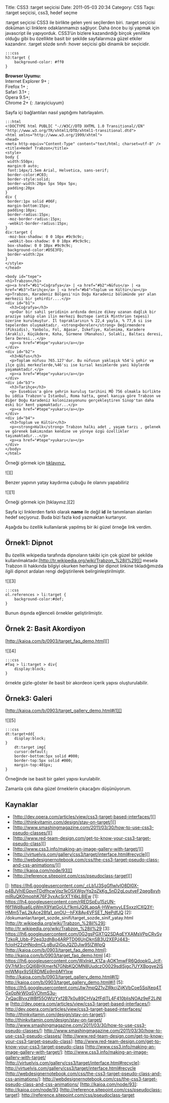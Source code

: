 Title: CSS3 :target seçicisi
Date: 2011-05-03 20:34
Category: CSS
Tags: :target seçicisi, css3, hedef seçme

:target seçicisi CSS3 ile birlikte gelen yeni seçilerden biri. :target
seçicisi doküman içi linklere odaklanmamızı sağlıyor. Daha önce bu işi
yapmak için javascript ile yapıyorduk. CSS3’ün bizlere kazandırdığı
birçok yenilikte olduğu gibi bu özellikte basit bir şekilde
sayfalarımıza güzel etkiler kazandırır. :target sözde sınıfı :hover
seçicisi gibi dinamik bir seçicidir.

	:::css
	h3:target {
		background-color: #ff0
	} 

**Browser Uyumu:**  
Internet Explorer 9+ ;  
Firefox 1+ ;  
Safari 3.1+ ;  
Opera 9.5+;  
Chrome 2+
{: .tarayiciuyum}

Sayfa içi bağlantıları nasıl yaptığımı hatırlayalım.

	:::html
	<!DOCTYPE html PUBLIC "-//W3C//DTD XHTML 1.0 Transitional//EN" "http://www.w3.org/TR/xhtml1/DTD/xhtml1-transitional.dtd">
	<html xmlns="http://www.w3.org/1999/xhtml">
	<head>
	<meta http-equiv="Content-Type" content="text/html; charset=utf-8" />
	<title>Hedef Trabzon</title>
	<style>
	body {
	 width:550px;
	 margin:0 auto;
	 font:14px/1.5em Arial, Helvetica, sans-serif;
	 border-color:#C03;
	 border-style:solid;
	 border-width:20px 5px 50px 5px;
	 padding:20px
	}
	div {
	 border:1px solid #06F;
	 margin-bottom:15px;
	 padding:10px;
	 border-radius:15px;
	 -moz-border-radius:15px;
	 -webkit-border-radius:15px;
	}
	div:target {
	 -moz-box-shadow: 0 0 10px #9c9c9c;
	 -webkit-box-shadow: 0 0 10px #9c9c9c;
	 box-shadow: 0 0 10px #9c9c9c;
	 background-color:#D5E3FD;
	 border-width:2px
	}
	</style>
	</head>

	<body id="tepe">
	<h1>Trabzon</h1>
	<p><a href="#b1">Coğrafya</a> | <a href="#b2">Nüfus</a> | <a href="#b3">Tarihçe</a> | <a href="#b4">Toplum ve Kültür</a></p>
	<p>Trabzon, Karadeniz Bölgesi'nin Doğu Karadeniz bölümünde yer alan merkezii bir şehirdir....</p>
	<div id="b1">
	  <h3>Coğrafya</h3>
	  <p>Dar bir sahil şeridinin ardında denize dikey uzanan dağlık bir araziye sahip olan ilin merkezi Boztepe (antik Minthrion tepesi) üzerine kurulmuştur. İl topraklarının % 22,4 yayla, % 77,6 si ise tepelerden oluşmaktadır. <strong>Dereler</strong> Değirmendere (Piksidis), Yanbolu, Fol, Ağasar, İskefiye, Kalenima, Karadere (Araklı), Küçükdere, Koha, Sürmene (Manahos), Solaklı, Baltacı deresi, Sera Deresi...</p>
	  <p><a href="#tepe">yukarı</a></p>
	</div>
	<div id="b2">
	  <h3>Nüfus</h3>
	  <p>Toplam nüfusu 765.127'dur. Bu nüfusun yaklaşık %54'ü şehir ve ilçe gibi merkezlerde,%46'sı ise kırsal kesimlerde yani köylerde yaşamaktadır.</p>
	  <p><a href="#tepe">yukarı</a></p>
	</div>
	<div id="b3">
	  <h3>Tarihçe</h3>
	  <p> Eusebius'a göre şehrin kuruluş tarihini MÖ 756 olmakla birlikte bu iddia Trabzon'u İstanbul, Roma hatta, genel kanıya göre Trabzon ve diğer Doğu Karadeniz kolonizasyonunu gerçekleştiren Sinop'tan daha eski bir kent yapmaktadır...</p>
	  <p><a href="#tepe">yukarı</a></p>
	</div>
	<div id="b4">
	  <h3>Toplum ve Kültür</h3>
	  <p><strong>Halk</strong> Trabzon halkı adet , yaşam tarzı , gelenek ve görenek bakımından kendine ve yöreye özgü özellikler taşımaktadır...</p>
	  <p><a href="#tepe">yukarı</a></p>
	</div>
	</body>
	</html>

Örneği görmek için [tıklayınız.][]

![][]

Benzer yapının yatay kaydırma çubuğu ile olanını yapabiliriz

![][1]

Örneği görmek için [tıklayınız.][2]

Sayfa içi linklerden farklı olarak **name** ile değil **id** ile
tanımlanan alanları hedef seçiyoruz. Buda bizi fazla kod yazmaktan
kurtarıyor.

Aşağıda bu özellik kullanılarak yapılmış bir iki güzel örneğe link
verdim.

## Örnek1: Dipnot

Bu özellik wikipedia tarafında dipnoların takibi için çok güzel bir
şekilde
kullanılmaktadır.[http://tr.wikipedia.org/wiki/Trabzon_%28il%29][]
mesela Trabzon ili hakkında bilgiyi okurken herhangi bir dipnot linkine
tıkladığımızda ilgili dipnot ardalan rengi değiştirilerek
belirginleştirilmiştir.

![][3]  

	:::css
	ol.references > li:target {
		background-color:#def;
	} 

Bunun dışında eğlenceli örnekler geliştirilmiştir.

## Örnek 2: Basit Akordiyon

[http://kaioa.com/b/0903/target_faq_demo.html][]

![][4]

	:::css
	#faq > li:target > div{
		display:block;
	} 

örnekte gizle-göster ile basit bir akordeon içerik yapısı
oluşturulabilir.

## Örnek3: Galeri

[http://kaioa.com/b/0903/target_gallery_demo.html#i1][]

![][5]

	:::css
	dt:target+dd{
	    display:block;
	}
	    dt:target img{
	    cursor:default;
	    border-bottom:5px solid #000;
	    border-top:5px solid #000;
	    margin-top:401px;
	} 

Örneğinde ise basit bir galeri yapısı kurulabilir.

Zamanla çok daha güzel örneklerin çıkacağını düşünüyorum.

## Kaynaklar

-   [http://dev.opera.com/articles/view/css3-target-based-interfaces/][]
-   [http://thinkvitamin.com/design/stay-on-target/][]
-   [http://www.smashingmagazine.com/2011/03/30/how-to-use-css3-pseudo-classes/][]
-   [http://www.red-team-design.com/get-to-know-your-css3-target-pseudo-class][]
-   [http://www.css3.info/making-an-image-gallery-with-target/][]
-   [http://virtuelvis.com/gallery/css3/target/interface.html#recycle][]
-   [http://webdesignernotebook.com/css/the-css3-target-pseudo-class-and-css-animations/][]
-   [http://kaioa.com/node/93][]
-   [http://reference.sitepoint.com/css/pseudoclass-target][]

  [tıklayınız.]: /dokumanlar/target_sozde_sinifi/target_sozde_sinif.html
  []: https://lh6.googleusercontent.com/_cLb1J3SgGfIwlvlO8Dl0X-p4BJVhIEGpvnTDdfhcwVqz1kOSXWgvYq2qZkKg_5nD2gLoutyeF2qeg8xyhmIRuQK0mophK76F3yxAcSrXTY4kL8IEw
  [1]: https://lh4.googleusercontent.com/rREDSpEu15zUN-f6f1Wd8ua6LgWmX9YatGoULf1kmIJQ9LapqA-HWwnvyLESxxzICXQ3Y-HMm5TwL2kAce28fa1_pnOU--hFX8Ay4VFSET_NePdfJQ
  [2]: /dokumanlar/target_sozde_sinifi/target_sozde_sinif_yatay.html
  [http://tr.wikipedia.org/wiki/Trabzon_%28il%29]: http://tr.wikipedia.org/wiki/Trabzon_%28il%29
  [3]: https://lh6.googleusercontent.com/0G2gsPGXTQ2SDAqEYXAMsVPpCRvSyTzkoR_Ubb-P2eq3zdhBo4ARPTD06UnDknSB3U2XEPJ443-fcloiH22zHNodmCLgBui2jGpJQZDJiw95lZWlpQ
  [http://kaioa.com/b/0903/target_faq_demo.html]: http://kaioa.com/b/0903/target_faq_demo.html
  [4]: https://lh6.googleusercontent.com/WxInkt_K1Za-AOK1mwFR6QdopkG_Jclf-0V7rM3rcGQI6BHXmerN7GNbKQOMN8UudczO0029sdlSjgc7UYXBpgye2ISmIWMgx9z5ERDMEp9mbMYIxw
  [http://kaioa.com/b/0903/target_gallery_demo.html#i1]: http://kaioa.com/b/0903/target_gallery_demo.html#i1
  [5]: https://lh5.googleusercontent.com/JIw7mpQZ1vZlRkcjZijKVbCoe5SqXeq4TGx0pNrW0qSVOhmS3u-7xQacBlvxzWBf55OWlzYxf2B7k0u89CHVa2fFdlTL4F410blisNOAz9eF2LjNlw
  [http://dev.opera.com/articles/view/css3-target-based-interfaces/]: http://dev.opera.com/articles/view/css3-target-based-interfaces/
  [http://thinkvitamin.com/design/stay-on-target/]: http://thinkvitamin.com/design/stay-on-target/
  [http://www.smashingmagazine.com/2011/03/30/how-to-use-css3-pseudo-classes/]: http://www.smashingmagazine.com/2011/03/30/how-to-use-css3-pseudo-classes/
  [http://www.red-team-design.com/get-to-know-your-css3-target-pseudo-class]: http://www.red-team-design.com/get-to-know-your-css3-target-pseudo-class
  [http://www.css3.info/making-an-image-gallery-with-target/]: http://www.css3.info/making-an-image-gallery-with-target/
  [http://virtuelvis.com/gallery/css3/target/interface.html#recycle]: http://virtuelvis.com/gallery/css3/target/interface.html#recycle
  [http://webdesignernotebook.com/css/the-css3-target-pseudo-class-and-css-animations/]: http://webdesignernotebook.com/css/the-css3-target-pseudo-class-and-css-animations/
  [http://kaioa.com/node/93]: http://kaioa.com/node/93
  [http://reference.sitepoint.com/css/pseudoclass-target]: http://reference.sitepoint.com/css/pseudoclass-target
